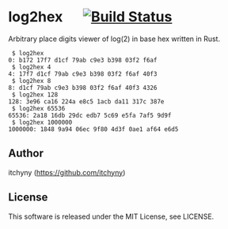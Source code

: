 # log2hex &emsp; [![Build Status](https://api.travis-ci.org/itchyny/log2hex.svg?branch=master)](https://travis-ci.org/itchyny/log2hex)
Arbitrary place digits viewer of log(2) in base hex written in Rust.

```
 $ log2hex
0: b172 17f7 d1cf 79ab c9e3 b398 03f2 f6af
 $ log2hex 4
4: 17f7 d1cf 79ab c9e3 b398 03f2 f6af 40f3
 $ log2hex 8
8: d1cf 79ab c9e3 b398 03f2 f6af 40f3 4326
 $ log2hex 128
128: 3e96 ca16 224a e8c5 1acb da11 317c 387e
 $ log2hex 65536
65536: 2a18 16db 29dc edb7 5c69 e5fa 7af5 9d9f
 $ log2hex 1000000
1000000: 1848 9a94 06ec 9f80 4d3f 0ae1 af64 e6d5
```

## Author
itchyny (https://github.com/itchyny)

## License
This software is released under the MIT License, see LICENSE.

